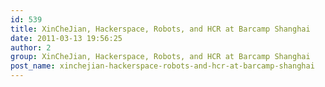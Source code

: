 ```yaml
---
id: 539
title: XinCheJian, Hackerspace, Robots, and HCR at Barcamp Shanghai
date: 2011-03-13 19:56:25
author: 2
group: XinCheJian, Hackerspace, Robots, and HCR at Barcamp Shanghai
post_name: xinchejian-hackerspace-robots-and-hcr-at-barcamp-shanghai
---
```



